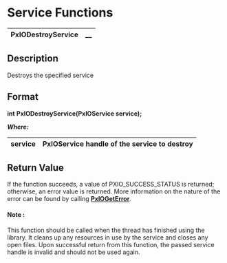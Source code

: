 # Service Functions 

**PxIODestroyService** |  **__**  
---|---  
  
## Description

Destroys the specified service

## Format

**int** **PxIODestroyService(PxIOService service);**

**_Where:_**

**service** |  PxIOService handle of the service to destroy  
---|---  
  
## Return Value

If the function succeeds, a value of PXIO_SUCCESS_STATUS is returned; otherwise, an error value is returned. More information on the nature of the error can be found by calling **[PxIOGetError](../Error%20Functions/PxIOGetError.md)**.

#### **Note** :  
This function should be called when the thread has finished using the library. It cleans up any resources in use by the service and closes any open files. Upon successful return from this function, the passed service handle is invalid and should not be used again.
